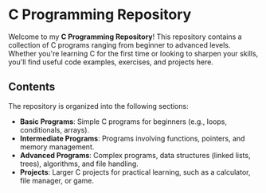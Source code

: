# C Programming Repository

Welcome to my **C Programming Repository**! This repository contains a collection of C programs ranging from beginner to advanced levels. Whether you're learning C for the first time or looking to sharpen your skills, you'll find useful code examples, exercises, and projects here.

## Contents

The repository is organized into the following sections:

- **Basic Programs**: Simple C programs for beginners (e.g., loops, conditionals, arrays).
- **Intermediate Programs**: Programs involving functions, pointers, and memory management.
- **Advanced Programs**: Complex programs, data structures (linked lists, trees), algorithms, and file handling.
- **Projects**: Larger C projects for practical learning, such as a calculator, file manager, or game.
  
